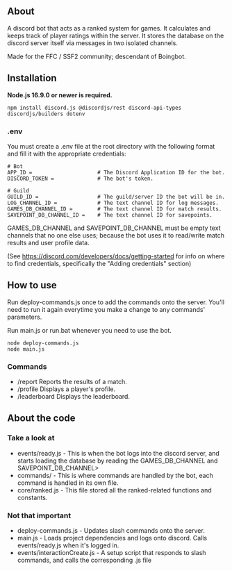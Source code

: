 ## About

A discord bot that acts as a ranked system for games. It calculates and keeps track of player ratings within the server. It stores the database on the discord server itself via messages in two isolated channels.

Made for the FFC / SSF2 community; descendant of Boingbot.

## Installation

**Node.js 16.9.0 or newer is required.**

```sh-session
npm install discord.js @discordjs/rest discord-api-types discordjs/builders dotenv
```

### .env

You must create a .env file at the root directory with the following format and fill it with the appropriate credentials:

```
# Bot
APP_ID =                     # The Discord Application ID for the bot.
DISCORD_TOKEN =              # The bot's token.

# Guild
GUILD_ID =                   # The guild/server ID the bot will be in.
LOG_CHANNEL_ID =             # The text channel ID for log messages.
GAMES_DB_CHANNEL_ID =        # The text channel ID for match results. 
SAVEPOINT_DB_CHANNEL_ID =    # The text channel ID for savepoints.
```

GAMES_DB_CHANNEL and SAVEPOINT_DB_CHANNEL must be empty text channels that no one else uses; because the bot uses it to read/write match results and user profile data.

(See https://discord.com/developers/docs/getting-started for info on where to find credentials, specifically the "Adding credentials" section)

## How to use

Run deploy-commands.js once to add the commands onto the server. You'll need to run it again everytime you make a change to any commands' parameters.

Run main.js or run.bat whenever you need to use the bot.

```sh-session
node deploy-commands.js
node main.js
```

### Commands

- /report Reports the results of a match.
- /profile Displays a player's profile.
- /leaderboard Displays the leaderboard.

## About the code

### Take a look at
- events/ready.js - This is when the bot logs into the discord server, and starts loading the database by reading the GAMES_DB_CHANNEL and SAVEPOINT_DB_CHANNEL>
- commands/ - This is where commands are handled by the bot, each command is handled in its own file.
- core/ranked.js - This file stored all the ranked-related functions and constants.

### Not that important
- deploy-commands.js - Updates slash commands onto the server.
- main.js - Loads project dependencies and logs onto discord. Calls events/ready.js when it's logged in.
- events/interactionCreate.js - A setup script that responds to slash commands, and calls the corresponding .js file